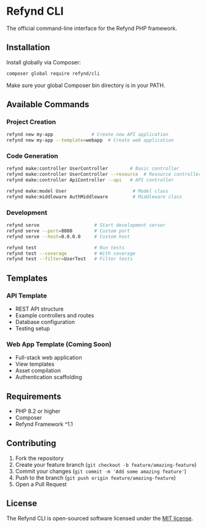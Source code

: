 # Refynd CLI

The official command-line interface for the Refynd PHP framework.

## Installation

Install globally via Composer:

```bash
composer global require refynd/cli
```

Make sure your global Composer bin directory is in your PATH.

## Available Commands

### Project Creation
```bash
refynd new my-app              # Create new API application
refynd new my-app --template=webapp  # Create web application
```

### Code Generation
```bash
refynd make:controller UserController        # Basic controller
refynd make:controller UserController --resource  # Resource controller
refynd make:controller ApiController --api   # API controller

refynd make:model User                        # Model class
refynd make:middleware AuthMiddleware         # Middleware class
```

### Development
```bash
refynd serve                    # Start development server
refynd serve --port=8080        # Custom port
refynd serve --host=0.0.0.0     # Custom host

refynd test                     # Run tests
refynd test --coverage          # With coverage
refynd test --filter=UserTest   # Filter tests
```

## Templates

### API Template
- REST API structure
- Example controllers and routes
- Database configuration
- Testing setup

### Web App Template (Coming Soon)
- Full-stack web application
- View templates
- Asset compilation
- Authentication scaffolding

## Requirements

- PHP 8.2 or higher
- Composer
- Refynd Framework ^1.1

## Contributing

1. Fork the repository
2. Create your feature branch (`git checkout -b feature/amazing-feature`)
3. Commit your changes (`git commit -m 'Add some amazing feature'`)
4. Push to the branch (`git push origin feature/amazing-feature`)
5. Open a Pull Request

## License

The Refynd CLI is open-sourced software licensed under the [MIT license](LICENSE).
